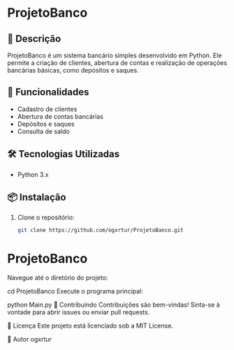 # ProjetoBanco

## 📖 Descrição

ProjetoBanco é um sistema bancário simples desenvolvido em Python. Ele permite a criação de clientes, abertura de contas e realização de operações bancárias básicas, como depósitos e saques.

## 🚀 Funcionalidades

- Cadastro de clientes
- Abertura de contas bancárias
- Depósitos e saques
- Consulta de saldo

## 🛠️ Tecnologias Utilizadas

- Python 3.x

## 📦 Instalação

1. Clone o repositório:
   ```bash
   git clone https://github.com/ogxrtur/ProjetoBanco.git
# ProjetoBanco

Navegue até o diretório do projeto:


cd ProjetoBanco
Execute o programa principal:

python Main.py
🤝 Contribuindo
Contribuições são bem-vindas! Sinta-se à vontade para abrir issues ou enviar pull requests.

📄 Licença
Este projeto está licenciado sob a MIT License.

👤 Autor
ogxrtur
